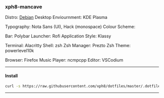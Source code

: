 ### xph8-mancave

Distro: [Debian](https://cdimage.debian.org/cdimage/unofficial/non-free/cd-including-firmware/11.3.0-live+nonfree/amd64/iso-hybrid/)
Desktop Enviournment: KDE Plasma

Typography: Nota Sans (UI), Hack (monospace)
Colour Scheme: 

Bar: Polybar
Launcher: Rofi
Application Style: Klassy

Terminal: Alacritty
Shell: zsh
Zsh Manager: Prezto
Zsh Theme: powerlevel10k


Browser: Firefox
Music Player: ncmpcpp
Editor: VSCodium

* * *

#### Install
```bash
curl -s https://raw.githubusercontent.com/xph8/dotfiles/master/.dotfiles/install.sh | sudo bash
```

* * *
